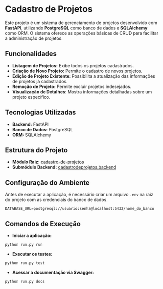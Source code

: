 # Cadastro de Projetos

Este projeto é um sistema de gerenciamento de projetos desenvolvido com **FastAPI**, utilizando **PostgreSQL** como banco de dados e **SQLAlchemy** como ORM. O sistema oferece as operações básicas de CRUD para facilitar a administração de projetos.

## Funcionalidades

- **Listagem de Projetos:** Exibe todos os projetos cadastrados.
- **Criação de Novo Projeto:** Permite o cadastro de novos projetos.
- **Edição de Projeto Existente:** Possibilita a atualização das informações de projetos já cadastrados.
- **Remoção de Projeto:** Permite excluir projetos indesejados.
- **Visualização de Detalhes:** Mostra informações detalhadas sobre um projeto específico.

## Tecnologias Utilizadas

- **Backend:** FastAPI
- **Banco de Dados:** PostgreSQL
- **ORM:** SQLAlchemy

## Estrutura do Projeto

- **Módulo Raiz:** [cadastro-de-projetos](https://github.com/Tatiwel/cadastro-de-projetos.git)
- **Submódulo Backend:** [cadastrodeprojetos.backend](https://github.com/Tatiwel/cadastrodeprojetos.backend.git)

## Configuração do Ambiente

Antes de executar a aplicação, é necessário criar um arquivo `.env` na raiz do projeto com as credenciais do banco de dados.

```env
DATABASE_URL=postgresql://usuario:senha@localhost:5432/nome_do_banco
```

## Comandos de Execução

- **Iniciar a aplicação:**

```python
python run.py run
```

- **Executar os testes:**

```python
python run.py test
```

- **Acessar a documentação via Swagger:**

```python
python run.py docs
```
